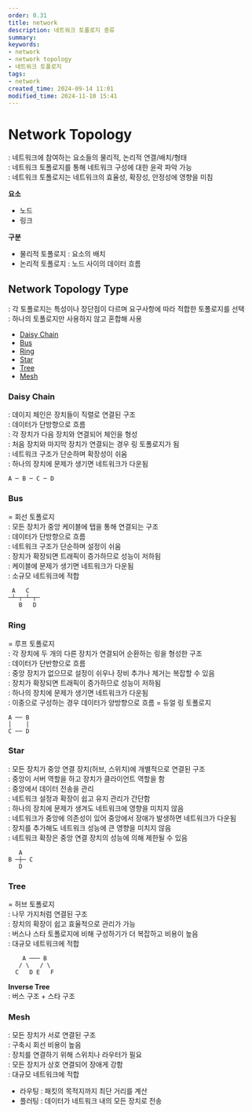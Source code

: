 ```yaml
---
order: 0.31
title: network
description: 네트워크 토폴로지 종류
summary:
keywords:
- network
- network topology
- 네트워크 토폴로지
tags:
- network
created_time: 2024-09-14 11:01
modified_time: 2024-11-10 15:41
---
```


# Network Topology
: 네트워크에 참여하는 요소들의 물리적, 논리적 연결/배치/형태  
: 네트워크 토폴로지를 통해 네트워크 구성에 대한 윤곽 파악 가능  
: 네트워크 토폴로지는 네트워크의 효율성, 확장성, 안정성에 영향을 미침  

**요소**  
- 노드
- 링크

**구분**   
- 물리적 토폴로지 : 요소의 배치
- 논리적 토폴로지 : 노드 사이의 데이터 흐름



## Network Topology Type
: 각 토폴로지는 특성이나 장단점이 다르며 요구사항에 따라 적합한 토폴로지를 선택  
: 하나의 토폴로지만 사용하지 않고 혼합해 사용  

- [Daisy Chain](#daisy-chain)
- [Bus](#bus)
- [Ring](#ring)
- [Star](#star)
- [Tree](#tree)
- [Mesh](#mesh)



### Daisy Chain
: 데이지 체인은 장치들이 직렬로 연결된 구조  
: 데이터가 단방향으로 흐름  
: 각 장치가 다음 장치와 연결되어 체인을 형성  
: 처음 장치와 마지막 장치가 연결되는 경우 링 토폴로지가 됨  
: 네트워크 구조가 단순하며 확장성이 쉬움  
: 하나의 장치에 문제가 생기면 네트워크가 다운됨  

```
A ─ B ─ C ─ D
```



### Bus
= 회선 토폴로지  
: 모든 장치가 중앙 케이블에 탭을 통해 연결되는 구조  
: 데이터가 단방향으로 흐름  
: 네트워크 구조가 단순하며 설정이 쉬움  
: 장치가 확장되면 트래픽이 증가하므로 성능이 저하됨  
: 케이블에 문제가 생기면 네트워크가 다운됨  
: 소규모 네트워크에 적합  

```bash
 A   C
─┴─┬─┴─┬─
   B   D
```



### Ring
= 루프 토폴로지  
: 각 장치에 두 개의 다른 장치가 연결되어 순환하는 링을 형성한 구조  
: 데이터가 단반향으로 흐름  
: 중앙 장치가 없으므로 설정이 쉬우나 장비 추가나 제거는 복잡할 수 있음  
: 장치가 확장되면 트래픽이 증가하므로 성능이 저하됨  
: 하나의 장치에 문제가 생기면 네트워크가 다운됨  
: 이중으로 구성하는 경우 데이터가 양방향으로 흐름 = 듀얼 링 토폴로지  

```
A ── B
│    │
C ── D
```



### Star
: 모든 장치가 중앙 연결 장치(허브, 스위치)에 개별적으로 연결된 구조  
: 중앙이 서버 역할을 하고 장치가 클라이언트 역할을 함  
: 중앙에서 데이터 전송을 관리  
: 네트워크 설정과 확장이 쉽고 유지 관리가 간단함  
: 하나의 장치에 문제가 생겨도 네트워크에 영향을 미치지 않음  
: 네트워크가 중앙에 의존성이 있어 중앙에서 장애가 발생하면 네트워크가 다운됨  
: 장치를 추가해도 네트워크 성능에 큰 영향을 미치지 않음  
: 네트워크 확장은 중앙 연결 장치의 성능에 의해 제한될 수 있음  

```
   A 
B ─┼─ C 
   D
```



### Tree
= 허브 토폴로지  
: 나무 가지처럼 연결된 구조  
: 장치의 확장이 쉽고 효율적으로 관리가 가능  
: 버스나 스타 토폴로지에 비해 구성하기가 더 복잡하고 비용이 높음  
: 대규모 네트워크에 적합  

```
    A ─── B
   / \   / \
  C   D E   F
```


**Inverse Tree**  
: 버스 구조 + 스타 구조



### Mesh
: 모든 장치가 서로 연결된 구조  
: 구축시 회선 비용이 높음  
: 장치를 연결하기 위해 스위치나 라우터가 필요  
: 모든 장치가 상호 연결되어 장애게 강함  
: 대규모 네트워크에 적합  

- 라우팅 : 패킷의 목적지까지 최단 거리를 계산
- 플러팅 : 데이터가 네트워크 내의 모든 장치로 전송